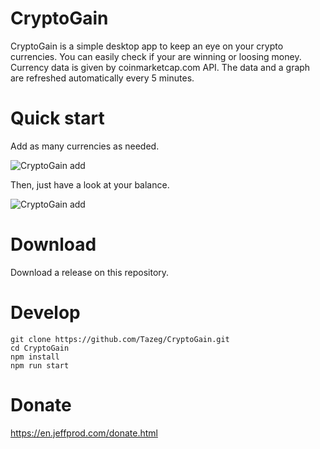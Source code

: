 # CryptoGain

CryptoGain is a simple desktop app to keep an eye on your crypto currencies.
You can easily check if your are winning or loosing money.
Currency data is given by coinmarketcap.com API.
The data and a graph are refreshed automatically every 5 minutes.

# Quick start

Add as many currencies as needed.

![CryptoGain add](http://www.jeffprod.com/github/cryptogain-add.png)

Then, just have a look at your balance.

![CryptoGain add](http://www.jeffprod.com/github/cryptogain.png)

# Download

Download a release on this repository.

# Develop

```
git clone https://github.com/Tazeg/CryptoGain.git
cd CryptoGain
npm install
npm run start
```

# Donate

<https://en.jeffprod.com/donate.html>
